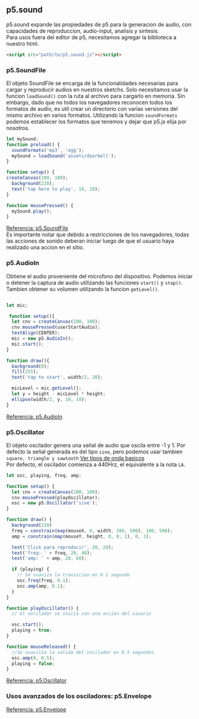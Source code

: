 ## p5.sound
p5.sound expande las propiedades de p5 para la generacion de audio, con capacidades de reproduccion, audio-input, analisis y sintesis.  
Para usos fuera del editor de p5, necesitamos agregar la biblioteca a nuestro html.  
```html
<script src="path/to/p5.sound.js"></script>
```

### p5.SoundFile
El objeto SoundFile se encarga de la funcionalidades necesarias para cargar y reproducir audios en nuestros sketchs. Solo necesitamos usar la funcion `loadSound()` con la ruta al archivo para cargarlo en memoria.
Sin embargo, dado que no todos los navegadores reconocen todos los formatos de audio, es util crear un directorio con varias versiones del mismo archivo en varios formatos. Utilizando la funcion `soundFormats` podemos establecer los formatos que tenemos y dejar que p5.js elija por nosotros.  

```javascript
let mySound;
function preload() {
  soundFormats('mp3', 'ogg');
  mySound = loadSound('assets/doorbell');
}

function setup() {
createCanvas(100, 100);
  background(220);
  text('tap here to play', 10, 20);
}

function mousePressed() {
  mySound.play();
}
```
[Referencia: p5.SoundFile](https://p5js.org/es/reference/#/p5.SoundFile)  
Es importante notar que debido a restricciones de los navegadores, todas las acciones de sonido deberan iniciar luego de que el usuario haya realizado una accion en el sitio.  

### p5.AudioIn  
Obtiene el audio proveniente del microfono del dispositivo. Podemos iniciar o detener la captura de audio utilizando las funciones `start()` y `stop()`. Tambien obtener su volumen utilizando la funcion `getLevel()`.  

```javascript

let mic;

 function setup(){
  let cnv = createCanvas(100, 100);
  cnv.mousePressed(userStartAudio);
  textAlign(CENTER);
  mic = new p5.AudioIn();
  mic.start();
}

function draw(){
  background(0);
  fill(255);
  text('tap to start', width/2, 20);

  micLevel = mic.getLevel();
  let y = height - micLevel * height;
  ellipse(width/2, y, 10, 10);
}
```
[Referencia: p5.AudioIn](https://p5js.org/es/reference/#/p5.AudioIn)  

### p5.Oscillator  
El objeto oscilador genera una señal de audio que oscila entre -1 y 1. Por defecto la señal generada es del tipo `sine`, pero podemos usar tambien `square, triangle y sawtooth` [Ver tipos de onda basicos](https://www.aulart.com/es/blog/formas-de-onda-del-oscilador-tipos-y-usos-parte-i/)  
Por defecto, el oscilador comienza a 440Hrz, el equivalente a la nota `LA`.  

```javascript
let osc, playing, freq, amp;

function setup() {
  let cnv = createCanvas(100, 100);
  cnv.mousePressed(playOscillator);
  osc = new p5.Oscillator('sine');
}

function draw() {
  background(220)
  freq = constrain(map(mouseX, 0, width, 100, 500), 100, 500);
  amp = constrain(map(mouseY, height, 0, 0, 1), 0, 1);

  text('Click para reproducir', 20, 20);
  text('freq: ' + freq, 20, 40);
  text('amp: ' + amp, 20, 60);

  if (playing) {
    // Se suaviza la transicion en 0.1 segundo
    osc.freq(freq, 0.1);
    osc.amp(amp, 0.1);
  }
}

function playOscillator() {
  // el oscilador se inicia con una accion del usuario

  osc.start();
  playing = true;
}

function mouseReleased() {
  //Se suavilza la salida del oscilador en 0.5 segundos
  osc.amp(0, 0.5);
  playing = false;
}
```
[Referencia: p5.Oscillator](https://p5js.org/es/reference/#/p5.Oscillator)  

### Usos avanzados de los osciladores: p5.Envelope
[Referencia: p5.Envelope](https://p5js.org/es/reference/#/p5.Envelope)

